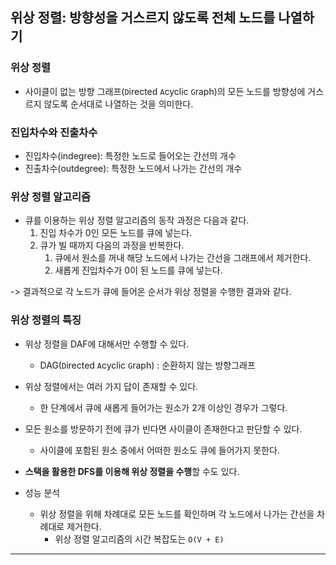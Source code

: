 ## 위상 정렬: 방향성을 거스르지 않도록 전체 노드를 나열하기

### 위상 정렬
- 사이클이 없는 방향 그래프(`D`irected `A`cyclic `G`raph)의 모든 노드를 방향성에 거스르지 않도록 순서대로 나열하는 것을 의미한다.

### 진입차수와 진출차수
- 진입차수(indegree): 특정한 노드로 들어오는 간선의 개수
- 진출차수(outdegree): 특정한 노드에서 나가는 간선의 개수

### 위상 정렬 알고리즘
- 큐를 이용하는 위상 정렬 알고리즘의 동작 과정은 다음과 같다.
    1. 진입 차수가 0인 모든 노드를 큐에 넣는다.
    2. 큐가 빌 때까지 다음의 과정을 반복한다.
       1. 큐에서 원소를 꺼내 해당 노드에서 나가는 간선을 그래프에서 제거한다.
       2. 새롭게 진입차수가 0이 된 노드를 큐에 넣는다.

-> 결과적으로 각 노드가 큐에 들어온 순서가 위상 정렬을 수행한 결과와 같다.

### 위상 정렬의 특징
- 위상 정렬을 DAF에 대해서만 수행할 수 있다.
    - DAG(`D`irected `A`cyclic `G`raph) : 순환하지 않는 방향그래프
- 위상 정렬에서는 여러 가지 답이 존재할 수 있다.
    - 한 단계에서 큐에 새롭게 들어가는 원소가 2개 이상인 경우가 그렇다.
- 모든 원소를 방문하기 전에 큐가 빈다면 사이클이 존재한다고 판단할 수 있다.
    - 사이클에 포함된 원소 중에서 어떠한 원소도 큐에 들어가지 못한다.
- **스택을 활용한 DFS를 이용해 위상 정렬을 수행**할 수도 있다.

- 성능 분석
    - 위상 정렬을 위해 차례대로 모든 노드를 확인하며 각 노드에서 나가는 간선을 차례대로 제거한다.
        - 위상 정렬 알고리즘의 시간 복잡도는 `O(V + E)`

---